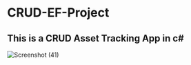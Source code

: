 # CRUD-EF-Project

## This is a CRUD Asset Tracking App in c# 


![Screenshot (41)](https://user-images.githubusercontent.com/48160897/105678464-7b127780-5eed-11eb-81be-b8dc2afb176b.png)
